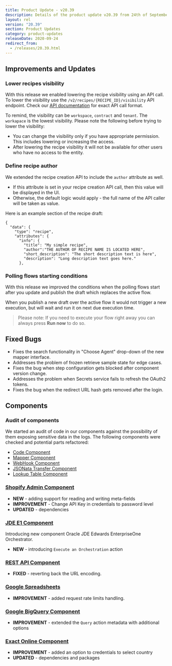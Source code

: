 ```yaml
---
title: Product Update - v20.39
description: Details of the product update v20.39 from 24th of September 2020.
layout: rel
version: "20.39"
section: Product Updates
category: product-updates
releaseDate: 2020-09-24
redirect_from:
  - /releases/20.39.html
---
```


## Improvements and Updates

### Lower recipes visibility

With this release we enabled lowering the recipe visibility using an API call.
To lower the visibility use the `/v2/recipes/{RECIPE_ID}/visibility` API endpoint.
Check our [API documentation]({{site.data.tenant.apiDocsUri}}/v2#/recipes/patch_recipes__recipe_id__visibility) for exact API call format.

To remind, the visibility can be `workspace`, `contract` and `tenant`. The `workapace`
is the lowest visibility. Please note the following before trying to lower the visibility:

*   You can change the visibility only if you have appropriate permission. This includes lowering or increasing the access.
*   After lowering the recipe visibility it will not be available for other users who have no access to the entity.

### Define recipe author

We extended the recipe creation API to include the `author` attribute as well.
*   If this attribute is set in your recipe creation API call, then this value will be displayed in the UI.
*   Otherwise, the default logic would apply - the full name of the API caller will be taken as value.

Here is an example section of the recipe draft:

```
{
  "data": {
    "type": "recipe",
    "attributes": {
      "info": {
        "title": "My simple recipe",
        "author":"THE AUTHOR OF RECIPE NAME IS LOCATED HERE",
        "short_description": "The short description text is here",
        "description": "Long description text goes here."
      },
```

### Polling flows starting conditions

With this release we improved the conditions when the polling flows start after
you update and publish the draft which replaces the active flow.

When you publish a new draft over the active flow it would not trigger a new
execution, but will wait and run it on next due execution time.

> Please note: If you need to execute your flow right away you can always press **Run now** to do so.

## Fixed Bugs

*   Fixes the search functionality in "Choose Agent" drop-down of the new mapper interface.
*   Addresses the problem of frozen retrieve sample state for edge cases.
*   Fixes the bug when step configuration gets blocked after component version change.
*   Addresses the problem when Secrets service fails to refresh the OAuth2 tokens.
*   Fixes the bug when the redirect URL hash gets removed after the login.

## Components

### Audit of components

We started an audit of code in our components against the possibility of them
exposing sensitive data in the logs. The following components were checked and
potential parts refactored:

*   [Code Component](/components/code/)
*   [Mapper Component](/components/code/)
*   [WebHook Component](/components/webhook/)
*   [JSONata Transfer Component](/components/jsonata/)
*   [Lookup Table Component](/components/lookup-table/)

### [Shopify Admin Component](/components/shopify-admin/)

*   **NEW** - adding support for reading and writing meta-fields
*   **IMPROVEMENT** - Change API Key in credentials to password level
*   **UPDATED** - dependencies

### [JDE E1 Component](/components/jde-e1/)

Introducing new component Oracle JDE Edwards EnterpriseOne Orchestrator.

*   **NEW** - introducing `Execute an Orchestration` action

### [REST API Component](/components/rest-api/)

*   **FIXED** - reverting back the URL encoding.

### [Google Spreadsheets](/components/gspreadsheet)

*   **IMPROVEMENT** - added request rate limits handling.

### [Google BigQuery Component](/components/google-bigquery/)

*   **IMPROVEMENT** - extended the `Query` action metadata with additional options

### [Exact Online Component](/components/exact-online/)

*   **IMPROVEMENT** - added an option to credentials to select country
*   **UPDATED** - dependencies and packages
